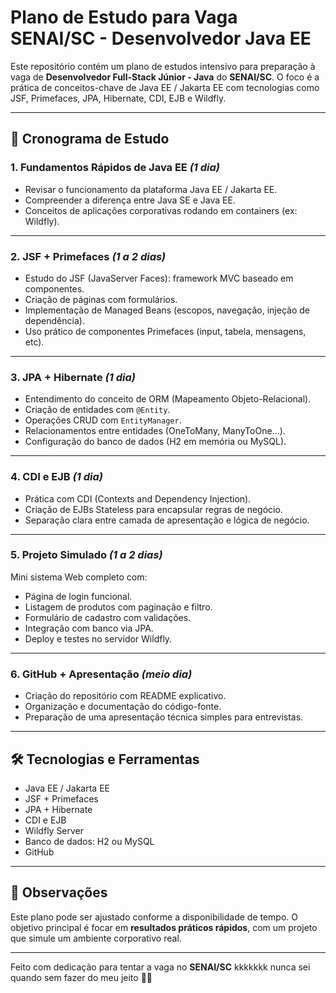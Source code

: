 # Plano de Estudo para Vaga SENAI/SC - Desenvolvedor Java EE

Este repositório contém um plano de estudos intensivo para preparação à vaga de **Desenvolvedor Full-Stack Júnior - Java** do **SENAI/SC**. O foco é a prática de conceitos-chave de Java EE / Jakarta EE com tecnologias como JSF, Primefaces, JPA, Hibernate, CDI, EJB e Wildfly.

---

## 📆 Cronograma de Estudo

### 1. Fundamentos Rápidos de Java EE *(1 dia)*

- Revisar o funcionamento da plataforma Java EE / Jakarta EE.
- Compreender a diferença entre Java SE e Java EE.
- Conceitos de aplicações corporativas rodando em containers (ex: Wildfly).

---

### 2. JSF + Primefaces *(1 a 2 dias)*

- Estudo do JSF (JavaServer Faces): framework MVC baseado em componentes.
- Criação de páginas com formulários.
- Implementação de Managed Beans (escopos, navegação, injeção de dependência).
- Uso prático de componentes Primefaces (input, tabela, mensagens, etc).

---

### 3. JPA + Hibernate *(1 dia)*

- Entendimento do conceito de ORM (Mapeamento Objeto-Relacional).
- Criação de entidades com `@Entity`.
- Operações CRUD com `EntityManager`.
- Relacionamentos entre entidades (OneToMany, ManyToOne...).
- Configuração do banco de dados (H2 em memória ou MySQL).

---

### 4. CDI e EJB *(1 dia)*

- Prática com CDI (Contexts and Dependency Injection).
- Criação de EJBs Stateless para encapsular regras de negócio.
- Separação clara entre camada de apresentação e lógica de negócio.

---

### 5. Projeto Simulado *(1 a 2 dias)*

Mini sistema Web completo com:

- Página de login funcional.
- Listagem de produtos com paginação e filtro.
- Formulário de cadastro com validações.
- Integração com banco via JPA.
- Deploy e testes no servidor Wildfly.

---

### 6. GitHub + Apresentação *(meio dia)*

- Criação do repositório com README explicativo.
- Organização e documentação do código-fonte.
- Preparação de uma apresentação técnica simples para entrevistas.

---

## 🛠 Tecnologias e Ferramentas

- Java EE / Jakarta EE
- JSF + Primefaces
- JPA + Hibernate
- CDI e EJB
- Wildfly Server
- Banco de dados: H2 ou MySQL
- GitHub

---

## 📌 Observações

Este plano pode ser ajustado conforme a disponibilidade de tempo. O objetivo principal é focar em **resultados práticos rápidos**, com um projeto que simule um ambiente corporativo real.

---

Feito com dedicação para tentar a vaga no **SENAI/SC** kkkkkkk nunca sei quando sem fazer do meu jeito 💼🚀  
